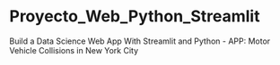 # Proyecto_Web_Python_Streamlit
Build a Data Science Web App With Streamlit and Python - APP: Motor Vehicle Collisions in New York City
